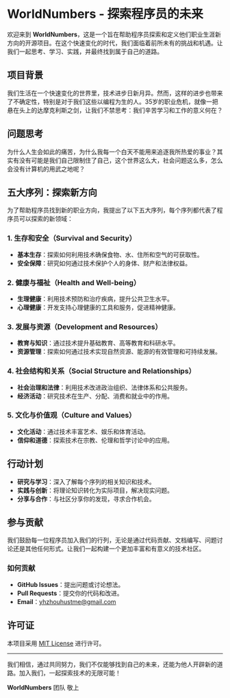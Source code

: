 # WorldNumbers - 探索程序员的未来

欢迎来到 **WorldNumbers**，这是一个旨在帮助程序员探索和定义他们职业生涯新方向的开源项目。在这个快速变化的时代，我们面临着前所未有的挑战和机遇。让我们一起思考、学习、实践，并最终找到属于自己的道路。

## 项目背景

我们生活在一个快速变化的世界里，技术进步日新月异。然而，这样的进步也带来了不确定性，特别是对于我们这些以编程为生的人。35岁的职业危机，就像一把悬在头上的达摩克利斯之剑，让我们不禁思考：我们辛苦学习和工作的意义何在？

## 问题思考

为什么人生会如此的痛苦，为什么我每一个白天不能用来追逐我所热爱的事业？其实有没有可能是我们自己限制住了自己，这个世界这么大，社会问题这么多，怎么会没有计算机的用武之地呢？

## 五大序列：探索新方向

为了帮助程序员找到新的职业方向，我提出了以下五大序列，每个序列都代表了程序员可以探索的新领域：

### 1. 生存和安全（Survival and Security）
- **基本生存**：探索如何利用技术确保食物、水、住所和空气的可获取性。
- **安全保障**：研究如何通过技术保护个人的身体、财产和法律权益。

### 2. 健康与福祉（Health and Well-being）
- **生理健康**：利用技术预防和治疗疾病，提升公共卫生水平。
- **心理健康**：开发支持心理健康的工具和服务，促进精神健康。

### 3. 发展与资源（Development and Resources）
- **教育与知识**：通过技术提升基础教育、高等教育和科研水平。
- **资源管理**：探索如何通过技术实现自然资源、能源的有效管理和可持续发展。

### 4. 社会结构和关系（Social Structure and Relationships）
- **社会治理和法律**：利用技术改进政治组织、法律体系和公共服务。
- **经济活动**：研究技术在生产、分配、消费和就业中的作用。

### 5. 文化与价值观（Culture and Values）
- **文化活动**：通过技术丰富艺术、娱乐和体育活动。
- **信仰和道德**：探索技术在宗教、伦理和哲学讨论中的应用。

## 行动计划

- **研究与学习**：深入了解每个序列的相关知识和技术。
- **实践与创新**：将理论知识转化为实际项目，解决现实问题。
- **分享与合作**：与社区分享你的发现，寻求合作机会。

## 参与贡献

我们鼓励每一位程序员加入我们的行列，无论是通过代码贡献、文档编写、问题讨论还是其他任何形式。让我们一起构建一个更加丰富和有意义的技术社区。

### 如何贡献
- **GitHub Issues**：提出问题或讨论想法。
- **Pull Requests**：提交你的代码和改进。
- **Email**：yhzhouhustme@gmail.com

## 许可证

本项目采用 [MIT License](https://opensource.org/licenses/MIT) 进行许可。

---

我们相信，通过共同努力，我们不仅能够找到自己的未来，还能为他人开辟新的道路。加入我们，一起探索技术的无限可能！

**WorldNumbers** 团队 敬上
